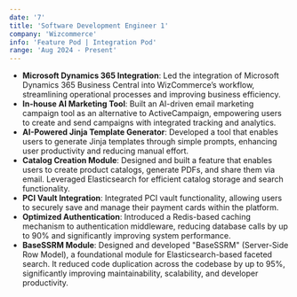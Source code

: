 ```yaml
---
date: '7'
title: 'Software Development Engineer 1'
company: 'Wizcommerce'
info: 'Feature Pod | Integration Pod'
range: 'Aug 2024 - Present'
---
```

- **Microsoft Dynamics 365 Integration**: Led the integration of Microsoft Dynamics 365 Business Central into WizCommerce’s workflow, streamlining operational processes and improving business efficiency.
- **In-house AI Marketing Tool**: Built an AI-driven email marketing campaign tool as an alternative to ActiveCampaign, empowering users to create and send campaigns with integrated tracking and analytics.
- **AI-Powered Jinja Template Generator**: Developed a tool that enables users to generate Jinja templates through simple prompts, enhancing user productivity and reducing manual effort.
- **Catalog Creation Module**: Designed and built a feature that enables users to create product catalogs, generate PDFs, and share them via email. Leveraged Elasticsearch for efficient catalog storage and search functionality.
- **PCI Vault Integration**: Integrated PCI vault functionality, allowing users to securely save and manage their payment cards within the platform.
- **Optimized Authentication**: Introduced a Redis-based caching mechanism to authentication middleware, reducing database calls by up to 90% and significantly improving system performance.
- **BaseSSRM Module**: Designed and developed "BaseSSRM" (Server-Side Row Model), a foundational module for Elasticsearch-based faceted search. It reduced code duplication across the codebase by up to 95%, significantly improving maintainability, scalability, and developer productivity.
